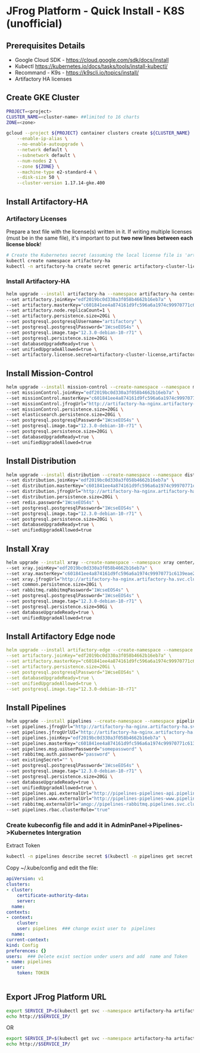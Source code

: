 # JFrog Platform - Quick Install - K8S (unofficial)

## Prerequisites Details

* Google Cloud SDK - https://cloud.google.com/sdk/docs/install
* Kubectl https://kubernetes.io/docs/tasks/tools/install-kubectl/
* Recommand - K9s - https://k9scli.io/topics/install/
* Artifactory HA licenses 

## Create GKE Cluster
```bash
PROJECT=<project> 
CLUSTER_NAME=<cluster-name> ##limited to 16 charts
ZONE=<zone>

gcloud --project ${PROJECT} container clusters create ${CLUSTER_NAME}  \
    --enable-ip-alias \
    --no-enable-autoupgrade \
    --network default \
    --subnetwork default \
    --num-nodes 2 \
    --zone ${ZONE} \
    --machine-type e2-standard-4 \
    --disk-size 50 \
    --cluster-version 1.17.14-gke.400
```
## Install Artifactory-HA
### Artifactory Licenses
Prepare a text file with the license(s) written in it. If writing multiple licenses (must be in the same file), it's important to put **two new lines between each license block**!
```bash
# Create the Kubernetes secret (assuming the local license file is 'art.lic')
kubectl create namespace artifactory-ha
kubectl -n artifactory-ha create secret generic artifactory-cluster-license --from-file=./art.lic
```
### Install Artifactory-HA
```bash
helm upgrade --install artifactory-ha --namespace artifactory-ha center/jfrog/artifactory-ha \
--set artifactory.joinKey="edf2019bc0d330a3f058b4662b16eb7a" \
--set artifactory.masterKey="c601841ee4a874161d9fc596a6a1974c99970771c6139eae20898eed1c61ace3" \
--set artifactory.node.replicaCount=1 \
--set artifactory.persistence.size=20Gi \
--set postgresql.postgresqlUsername="artifactory" \
--set postgresql.postgresqlPassword="1WcseEOS4s" \
--set postgresql.image.tag="12.3.0-debian-10-r71" \
--set postgresql.persistence.size=20Gi \
--set databaseUpgradeReady=true \
--set unifiedUpgradeAllowed=true \
--set artifactory.license.secret=artifactory-cluster-license,artifactory.license.dataKey=art.lic
```

## Install Mission-Control
```bash
helm upgrade --install mission-control --create-namespace --namespace mission-control center/jfrog/mission-control \
--set missionControl.joinKey="edf2019bc0d330a3f058b4662b16eb7a" \
--set missionControl.masterKey="c601841ee4a874161d9fc596a6a1974c99970771c6139eae20898eed1c61ace3" \
--set missionControl.jfrogUrl="http://artifactory-ha-nginx.artifactory-ha.svc.cluster.local" \
--set missionControl.persistence.size=20Gi \
--set elasticsearch.persistence.size=20Gi \
--set postgresql.postgresqlPassword="1WcseEOS4s" \
--set postgresql.image.tag="12.3.0-debian-10-r71" \
--set postgresql.persistence.size=20Gi \
--set databaseUpgradeReady=true \
--set unifiedUpgradeAllowed=true
```

## Install Distribution
```bash
helm upgrade --install distribution --create-namespace --namespace distribution center/jfrog/distribution \
--set distribution.joinKey="edf2019bc0d330a3f058b4662b16eb7a" \
--set distribution.masterKey="c601841ee4a874161d9fc596a6a1974c99970771c6139eae20898eed1c61ace3" \
--set distribution.jfrogUrl="http://artifactory-ha-nginx.artifactory-ha.svc.cluster.local" \
--set distribution.persistence.size=20Gi \
--set redis.password="1WcseEOS4s" \
--set postgresql.postgresqlPassword="1WcseEOS4s" \
--set postgresql.image.tag="12.3.0-debian-10-r71" \
--set postgresql.persistence.size=20Gi \
--set databaseUpgradeReady=true \
--set unifiedUpgradeAllowed=true 
```

## Install Xray
```bash
helm upgrade --install xray --create-namespace --namespace xray center/jfrog/xray \
--set xray.joinKey="edf2019bc0d330a3f058b4662b16eb7a" \
--set xray.masterKey="c601841ee4a874161d9fc596a6a1974c99970771c6139eae20898eed1c61ace3" \
--set xray.jfrogUrl="http://artifactory-ha-nginx.artifactory-ha.svc.cluster.local" \
--set common.persistence.size=20Gi \
--set rabbitmq.rabbitmqPassword="1WcseEOS4s" \
--set postgresql.postgresqlPassword="1WcseEOS4s" \
--set postgresql.image.tag="12.3.0-debian-10-r71" \
--set postgresql.persistence.size=50Gi \
--set databaseUpgradeReady=true \
--set unifiedUpgradeAllowed=true
```

## Install Artifactory Edge node
```yaml
helm upgrade --install artifactory-edge --create-namespace --namespace artifactory-edge center/jfrog/artifactory \
--set artifactory.joinKey="edf2019bc0d330a3f058b4662b16eb7a" \
--set artifactory.masterKey="c601841ee4a874161d9fc596a6a1974c99970771c6139eae20898eed1c61ace3" \
--set artifactory.persistence.size=20Gi \
--set postgresql.postgresqlPassword="1WcseEOS4s" \
--set databaseUpgradeReady=true \
--set unifiedUpgradeAllowed=true \
--set postgresql.image.tag="12.3.0-debian-10-r71"
```

## Install Pipelines
```bash
helm upgrade --install pipelines --create-namespace --namespace pipelines center/jfrog/pipelines \
--set pipelines.jfrogUrl="http://artifactory-ha-nginx.artifactory-ha.svc.cluster.local" \
--set pipelines.jfrogUrlUI="http://artifactory-ha-nginx.artifactory-ha.svc.cluster.local" \
--set pipelines.joinKey="edf2019bc0d330a3f058b4662b16eb7a" \
--set pipelines.masterKey="c601841ee4a874161d9fc596a6a1974c99970771c6139eae20898eed1c61ace3" \
--set pipelines.msg.uiUserPassword="somepassword" \
--set rabbitmq.auth.password="password" \
--set existingSecret="" \
--set postgresql.postgresqlPassword="1WcseEOS4s" \
--set postgresql.image.tag="12.3.0-debian-10-r71" \
--set postgresql.persistence.size=20Gi \
--set databaseUpgradeReady=true \
--set unifiedUpgradeAllowed=true \
--set pipelines.api.externalUrl="http://pipelines-pipelines-api.pipelines.svc.cluster.local:30000" \
--set pipelines.www.externalUrl="http://pipelines-pipelines-www.pipelines.svc.cluster.local:30001" \
--set rabbitmq.externalUrl="amqp://pipelines-rabbitmq.pipelines.svc.cluster.local" \
--set pipelines.rbac.clusterRole="true"
```

### Create kubeconfig file and add it in AdminPanel->Pipelines->Kubernetes Intergration 


Extract Token

```bash
kubectl -n pipelines describe secret $(kubectl -n pipelines get secret | grep pipelines-token- | awk '{print $1}')| grep token
```

Copy ~/.kube/config and edit the file:

```yaml
apiVersion: v1
clusters:
- cluster:
    certificate-authority-data: 
    server: 
  name: 
contexts:
- context:
    cluster: 
    user: pipelines  ### change exist user to  pipelines
  name:
current-context: 
kind: Config
preferences: {}
users:  ### Delete exist section under users and add  name and Token
- name: pipelines
  user:
    token: TOKEN
  
```

## Export JFrog Platform URL
```bash
export SERVICE_IP=$(kubectl get svc --namespace artifactory-ha artifactory-ha-nginx -o jsonpath='{.status.loadBalancer.ingress[0].ip}')
echo http://$SERVICE_IP/
```
OR
```bash
export SERVICE_IP=$(kubectl get svc --namespace artifactory-ha artifactory-ha-nginx -o jsonpath='{.status.loadBalancer.ingress[0].hostname}')
echo http://$SERVICE_IP/
```
